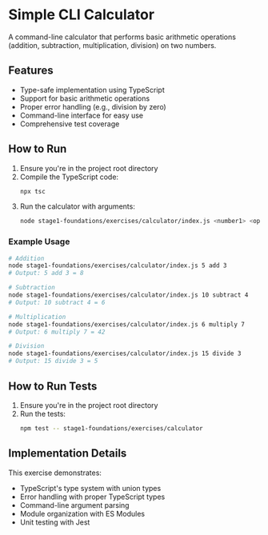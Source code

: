 # Simple CLI Calculator

A command-line calculator that performs basic arithmetic operations (addition, subtraction, multiplication, division) on two numbers.

## Features

- Type-safe implementation using TypeScript
- Support for basic arithmetic operations
- Proper error handling (e.g., division by zero)
- Command-line interface for easy use
- Comprehensive test coverage

## How to Run

1. Ensure you're in the project root directory
2. Compile the TypeScript code:
   ```bash
   npx tsc
   ```
3. Run the calculator with arguments:
   ```bash
   node stage1-foundations/exercises/calculator/index.js <number1> <operation> <number2>
   ```

### Example Usage

```bash
# Addition
node stage1-foundations/exercises/calculator/index.js 5 add 3
# Output: 5 add 3 = 8

# Subtraction
node stage1-foundations/exercises/calculator/index.js 10 subtract 4
# Output: 10 subtract 4 = 6

# Multiplication
node stage1-foundations/exercises/calculator/index.js 6 multiply 7
# Output: 6 multiply 7 = 42

# Division
node stage1-foundations/exercises/calculator/index.js 15 divide 3
# Output: 15 divide 3 = 5
```

## How to Run Tests

1. Ensure you're in the project root directory
2. Run the tests:
   ```bash
   npm test -- stage1-foundations/exercises/calculator
   ```

## Implementation Details

This exercise demonstrates:

- TypeScript's type system with union types
- Error handling with proper TypeScript types
- Command-line argument parsing
- Module organization with ES Modules
- Unit testing with Jest
